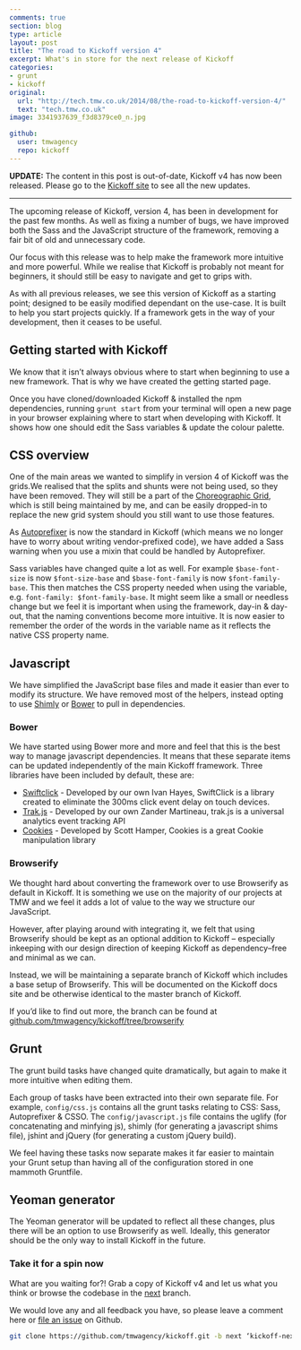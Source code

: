 ```yaml
---
comments: true
section: blog
type: article
layout: post
title: "The road to Kickoff version 4"
excerpt: What's in store for the next release of Kickoff
categories:
- grunt
- kickoff
original:
  url: "http://tech.tmw.co.uk/2014/08/the-road-to-kickoff-version-4/"
  text: "tech.tmw.co.uk"
image: 3341937639_f3d8379ce0_n.jpg

github:
  user: tmwagency
  repo: kickoff
---
```

**UPDATE:** The content in this post is out-of-date, Kickoff v4 has now been released. Please go to the [Kickoff site](//tmwagency.github.io/kickoff) to see all the new updates.

---

The upcoming release of Kickoff, version 4, has been in development for the past few months. As well as fixing a number of bugs, we have improved both the Sass and the JavaScript structure of the framework, removing a fair bit of old and unnecessary code.

Our focus with this release was to help make the framework more intuitive and more powerful. While we realise that Kickoff is probably not meant for beginners, it should still be easy to navigate and get to grips with.

As with all previous releases, we see this version of Kickoff as a starting point; designed to be easily modified dependant on the use-case.  It is built to help you start projects quickly.  If a framework gets in the way of your development, then it ceases to be useful.

## Getting started with Kickoff
We know that it isn’t always obvious where to start when beginning to use a new framework.  That is why we have created the getting started page.

Once you have cloned/downloaded Kickoff & installed the npm dependencies, running `grunt start` from your terminal will open a new page in your browser explaining where to start when developing with Kickoff. It shows how one should edit the Sass variables & update the colour palette.

## CSS overview

One of the main areas we wanted to simplify in version 4 of Kickoff was the grids.We realised that the splits and shunts were not being used, so they have been removed. They will still be a part of the [Choreographic Grid](https://github.com/mrmartineau/Choreographic-Grid), which is still being maintained by me, and can be easily dropped-in to replace the new grid system should you still want to use those features.

As [Autoprefixer](https://github.com/nDmitry/grunt-autoprefixer) is now the standard in Kickoff (which means we no longer have to worry about writing vendor-prefixed code), we have added a Sass warning when you use a mixin that could be handled by Autoprefixer.

Sass variables have changed quite a lot as well. For example `$base-font-size` is now `$font-size-base` and `$base-font-family` is now `$font-family-base`. This then matches the CSS property needed when using the variable, e.g. `font-family: $font-family-base`. It might seem like a small or needless change but we feel it is important when using the framework, day-in & day-out, that the naming conventions become more intuitive. It is now easier to remember the order of the words in the variable name as it reflects the native CSS property name.

## Javascript
We have simplified the JavaScript base files and made it easier than ever to modify its structure. We have removed most of the helpers, instead opting to use [Shimly](https://github.com/nicbell/Shimly) or [Bower](http://bower.io) to pull in dependencies.

### Bower
We have started using Bower more and more and feel that this is the best way to manage javascript dependencies. It means that these separate items can be updated independently of the main Kickoff framework. Three libraries have been included by default, these are:

* [Swiftclick](https://github.com/tmwagency/swiftclick) - Developed by our own Ivan Hayes, SwiftClick is a library created to eliminate the 300ms click event delay on touch devices.
* [Trak.js](https://github.com/tmwagency/trak.js) - Developed by our own Zander Martineau, trak.js is a universal analytics event tracking API
* [Cookies](https://github.com/ScottHamper/Cookies/) - Developed by Scott Hamper, Cookies is a great Cookie manipulation library

### Browserify
We thought hard about converting the framework over to use Browserify as default in Kickoff.  It is something we use on the majority of our projects at TMW and we feel it adds a lot of value to the way we structure our JavaScript.

However, after playing around with integrating it, we felt that using Browserify should be kept as an optional addition to Kickoff – especially inkeeping with our design direction of keeping Kickoff as dependency–free and minimal as we can.

Instead, we will be maintaining a separate branch of Kickoff which includes a base setup of Browserify.  This will be documented on the Kickoff docs site and be otherwise identical to the master branch of Kickoff.

If you’d like to find out more, the branch can be found at [github.com/tmwagency/kickoff/tree/browserify](https://github.com/tmwagency/kickoff/tree/browserify)

## Grunt
The grunt build tasks have changed quite dramatically, but again to make it more intuitive when editing them.

Each group of tasks have been extracted into their own separate file. For example, `config/css.js` contains all the grunt tasks relating to CSS: Sass, Autoprefixer & CSSO. The `config/javascript.js` file contains the uglify (for concatenating and minfying js), shimly (for generating a javascript shims file), jshint and jQuery (for generating a custom jQuery build).

We feel having these tasks now separate makes it far easier to maintain your Grunt setup than having all of the configuration stored in one mammoth Gruntfile.

## Yeoman generator
The Yeoman generator will be updated to reflect all these changes, plus there will be an option to use Browserify as well. Ideally, this generator should be the only way to install Kickoff in the future.

### Take it for a spin now

What are you waiting for?! Grab a copy of Kickoff v4 and let us what you think or browse the codebase in the [next](https://github.com/tmwagency/kickoff/tree/next) branch.

We would love any and all feedback you have, so please leave a comment here or [file an issue](https://github.com/tmwagency/kickoff/issues/new) on Github.

```sh
git clone https://github.com/tmwagency/kickoff.git -b next ‘kickoff-next’
```
